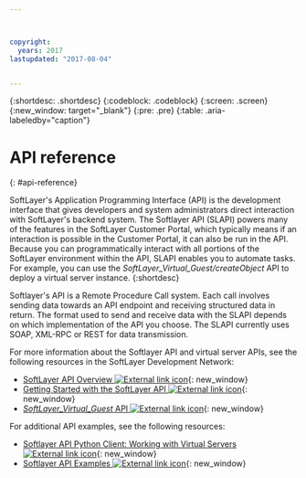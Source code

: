 ```yaml
---



copyright:
  years: 2017
lastupdated: "2017-08-04"


---
```


{:shortdesc: .shortdesc}
{:codeblock: .codeblock}
{:screen: .screen}
{:new_window: target="_blank"}
{:pre: .pre}
{:table: .aria-labeledby="caption"}

# API reference
{: #api-reference} 

SoftLayer's Application Programming Interface (API) is the development interface that gives developers and system administrators direct interaction with SoftLayer's backend system. The Softlayer API (SLAPI) powers many of the features in the SoftLayer Customer Portal, which typically means if an interaction is possible in the Customer Portal, it can also be run in the API. Because you can programmatically interact with all portions of the SoftLayer environment within the API, SLAPI enables you to automate tasks. For example, you can use the *SoftLayer_Virtual_Guest/createObject* API to deploy a virtual server instance.
{:shortdesc}

Softlayer's API is a Remote Procedure Call system. Each call involves sending data towards an API endpoint and receiving structured data in return. The format used to send and receive data with the SLAPI depends on which implementation of the API you choose. The
SLAPI currently uses SOAP, XML-RPC or REST for data transmission.

For more information about the Softlayer API and virtual server APIs, see the following resources in the SoftLayer Development Network:
* [SoftLayer API Overview ![External link icon](../icons/launch-glyph.svg "External link icon")](https://sldn.softlayer.com/article/softlayer-api-overview){: new_window} 
* [Getting Started with the SoftLayer API ![External link icon](../icons/launch-glyph.svg "External link icon")](http://sldn.softlayer.com/article/getting-started){: new_window}
* [*SoftLayer_Virtual_Guest* API ![External link icon](../icons/launch-glyph.svg "External link icon")](http://sldn.softlayer.com/reference/services/SoftLayer_Virtual_Guest){: new_window}

For additional API examples, see the following resources:
* [Softlayer API Python Client: Working with Virtual Servers ![External link icon](../icons/launch-glyph.svg "External link icon")](http://softlayer-python.readthedocs.io/en/latest/cli/vs.html){: new_window}
* [Softlayer API Examples ![External link icon](../icons/launch-glyph.svg "External link icon")](https://softlayer.github.io/){: new_window}

